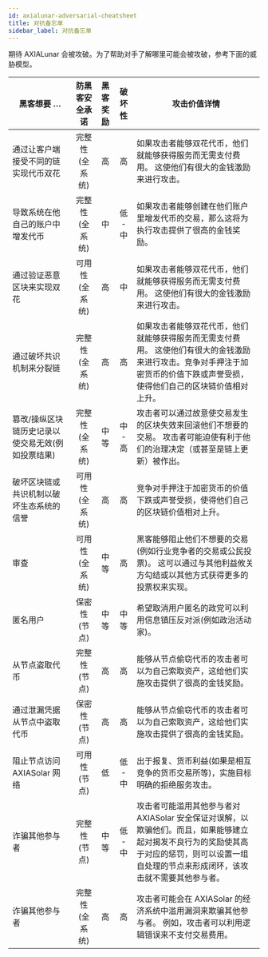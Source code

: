 ```yaml
---
id: axialunar-adversarial-cheatsheet
title: 对抗备忘单
sidebar_label: 对抗备忘单
---
```


期待 AXIALunar 会被攻破。为了帮助对手了解哪里可能会被攻破，参考下面的威胁模型。

| 黑客想要 …                                        | 防黑客安全承诺 | 黑客奖励 | 破坏性  | 攻击价值详情                                                                                                                                                                                 |
| ------------------------------------------------- | :------------: | :------: | :-----: | -------------------------------------------------------------------------------------------------------------------------------------------------------------------------------------------- |
| 通过让客户端接受不同的链实现代币双花              | 完整性(全系统) |    高    |   高    | 如果攻击者能够双花代币，他们就能够获得服务而无需支付费用。 这使他们有很大的金钱激励来进行攻击。                                                                                              |
| 导致系统在他自己的账户中增发代币                  | 完整性(全系统) |    中    | 低 - 中 | 如果攻击者能够创建在他们账户里增发代币的交易，那么这将为执行攻击提供了很高的金钱奖励。                                                                                                       |
| 通过验证恶意区块来实现双花                        | 可用性(全系统) |    高    |   中    | 如果攻击者能够双花代币，他们就能够获得服务而无需支付费用。 这使他们有很大的金钱激励来进行攻击。                                                                                              |
| 通过破坏共识机制来分裂链                          | 完整性(全系统) |    高    |   高    | 如果攻击者能够双花代币，他们就能够获得服务而无需支付费用。 这使他们有很大的金钱激励来进行攻击。竞争对手押注于加密货币的价值下跌或声誉受损，使得他们自己的区块链价值相对上升。                |
| 篡改/操纵区块链历史记录以使交易无效(例如投票结果) | 完整性(全系统) |   中等   | 中 - 高 | 攻击者可以通过故意使交易发生的区块失效来回滚他们不想要的交易。 攻击者可能迫使有利于他们的治理决定（或甚至是链上更新）被作出。                                                                |
| 破坏区块链或共识机制以破坏生态系统的信誉          | 可用性(全系统) |    高    |   高    | 竞争对手押注于加密货币的价值下跌或声誉受损，使得他们自己的区块链价值相对上升。                                                                                                               |
| 审查                                              | 可用性(全系统) |   中等   |   高    | 黑客能够阻止他们不想要的交易(例如行业竞争者的交易或公民投票)。 这可以通过与其他利益攸关方勾结或以其他方式获得更多的投票权来实现。                                                            |
| 匿名用户                                          |  保密性(节点)  |   中等   |  中等   | 希望取消用户匿名的政党可以利用信息镇压反对派(例如政治活动家)。                                                                                                                               |
| 从节点盗取代币                                    |  完整性(节点)  |    高    |   高    | 能够从节点偷窃代币的攻击者可以为自己索取资产，这给他们实施攻击提供了很高的金钱奖励。                                                                                                         |
| 通过泄漏凭据从节点中盗取代币                      |  保密性(节点)  |    高    |   高    | 能够从节点偷窃代币的攻击者可以为自己索取资产，这给他们实施攻击提供了很高的金钱奖励。                                                                                                         |
| 阻止节点访问 AXIASolar 网络                        | 可用性 (节点)  |    低    | 低 - 中 | 出于报复、货币利益(如果是相互竞争的货币交易所等)，实施目标明确的拒绝服务攻击。                                                                                                               |
| 诈骗其他参与者                                    |  完整性(节点)  |   中等   | 低 - 中 | 攻击者可能滥用其他参与者对 AXIASolar 安全保证对误解，以欺骗他们。而且，如果能够建立起对揭发不良行为的奖励使其高于对应的惩罚，则可以设置一组自处理的节点来形成闭环，该攻击就不需要其他参与者。 |
| 诈骗其他参与者                                    | 完整性(全系统) |    高    |   高    | 攻击者可能会在 AXIASolar 的经济系统中滥用漏洞来欺骗其他参与者。 例如，攻击者可以利用逻辑错误来不支付交易费用。                                                                                |
